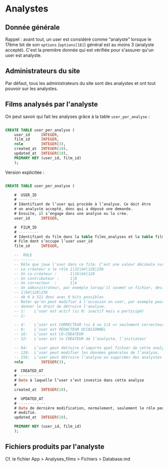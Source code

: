 # Analystes

## Donnée générale

Rappel : avant tout, un user est considéré comme “analyste” lorsque le 17ème bit de son `options` (`options[16]`) général est au moins 3 (analyste accepté). C'est la première donnée qui est vérifiée pour s'assurer qu'un user est analyste.

## Administrateurs du site

Par défaut, tous les administrateurs du site sont des analystes et ont tout pouvoir sur les analystes.

## Films analysés par l'analyste

On peut savoir qui fait les analyses grâce à la table `user_per_analyse` :

```sql

CREATE TABLE user_per_analyse (
    user_id     INTEGER,
    film_id     INTEGER,
    role        INTEGER(3),
    created_at  INTEGER(10),
    updated_at  INTEGER(10),
    PRIMARY KEY (user_id, film_id)
    );

```


Version explicitée :

```sql

CREATE TABLE user_per_analyse (

    #  USER_ID
    # ---------
    # Identifiant de l’user qui procède à l’analyse. Ce doit être
    # un analyste accepté, donc qui a déposé une demande.
    # Ensuite, il s’engage dans une analyse ou la crée.
    user_id     INTEGER,

    #  FILM_ID
    # ---------
    # Identifiant du film dans la table films_analyses et la table filmodico
    # Film dont s’occupe l’user user_id
    film_id     INTEGER,

    --  ROLE
    -- ------
    -- Rôle que joue l’user dans ce film. C’est une valeur décimale sur 3 entiers
    -- Le créateur a le rôle 1|32|64|128|256
    -- Un co-créateur :      1|16|64|128
    -- Un contributeur :     1|8
    -- Un correcteur  :      1|4
    -- Un administrateur, par exemple lorsqu'il soumet un fichier, devient :
    -- 1|64|128|256
    -- de 0 à 511 donc avec 9 bits possibles
    -- Noter qu’on peut modifier à l'occasion un user, par exemple pour lui
    -- donner le droit de détruire l'analyse.
    -- 1:    L’user est actif (si 0: inactif mais a participé)
    -- 2:    

    -- 4:    L’user est CORRECTEUR (si 4 ou 1|4 => seulement correcteur)
    -- 8:    L’user est RÉDACTEUR OCCASIONNEL
    -- 16:   L’user est CO-CREATEUR
    -- 32:   L’user est le CRÉATEUR de l’analyste, l’initiateur

    -- 64:   L’user peut détruire n’importe quel fichier de cette analyse
    -- 128:  L’user peut modifier les données générales de l’analyse.
    -- 256:  L’user peut détruire l’analyse ou supprimer des analystes
    role        INTEGER(3),

    #  CREATED_AT
    # ------------
    # Date à laquelle l’user s’est investie dans cette analyse
    #
    created_at  INTEGER(10),

    #  UPDATED_AT
    # ------------
    # Date de dernière modification, normalement, seulement le rôle peut être
    # modifié.
    updated_at  INTEGER(10),

    PRIMARY KEY (user_id, film_id)
    );

```


## Fichiers produits par l'analyste

Cf. le fichier App > Analyses_films > Fichiers > Database.md
